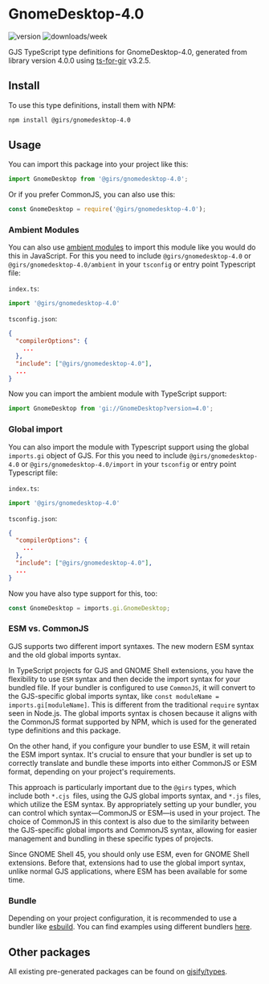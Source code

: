 
# GnomeDesktop-4.0

![version](https://img.shields.io/npm/v/@girs/gnomedesktop-4.0)
![downloads/week](https://img.shields.io/npm/dw/@girs/gnomedesktop-4.0)


GJS TypeScript type definitions for GnomeDesktop-4.0, generated from library version 4.0.0 using [ts-for-gir](https://github.com/gjsify/ts-for-gir) v3.2.5.


## Install

To use this type definitions, install them with NPM:
```bash
npm install @girs/gnomedesktop-4.0
```

## Usage

You can import this package into your project like this:
```ts
import GnomeDesktop from '@girs/gnomedesktop-4.0';
```

Or if you prefer CommonJS, you can also use this:
```ts
const GnomeDesktop = require('@girs/gnomedesktop-4.0');
```

### Ambient Modules

You can also use [ambient modules](https://github.com/gjsify/ts-for-gir/tree/main/packages/cli#ambient-modules) to import this module like you would do this in JavaScript.
For this you need to include `@girs/gnomedesktop-4.0` or `@girs/gnomedesktop-4.0/ambient` in your `tsconfig` or entry point Typescript file:

`index.ts`:
```ts
import '@girs/gnomedesktop-4.0'
```

`tsconfig.json`:
```json
{
  "compilerOptions": {
    ...
  },
  "include": ["@girs/gnomedesktop-4.0"],
  ...
}
```

Now you can import the ambient module with TypeScript support: 

```ts
import GnomeDesktop from 'gi://GnomeDesktop?version=4.0';
```

### Global import

You can also import the module with Typescript support using the global `imports.gi` object of GJS.
For this you need to include `@girs/gnomedesktop-4.0` or `@girs/gnomedesktop-4.0/import` in your `tsconfig` or entry point Typescript file:

`index.ts`:
```ts
import '@girs/gnomedesktop-4.0'
```

`tsconfig.json`:
```json
{
  "compilerOptions": {
    ...
  },
  "include": ["@girs/gnomedesktop-4.0"],
  ...
}
```

Now you have also type support for this, too:

```ts
const GnomeDesktop = imports.gi.GnomeDesktop;
```


### ESM vs. CommonJS

GJS supports two different import syntaxes. The new modern ESM syntax and the old global imports syntax.

In TypeScript projects for GJS and GNOME Shell extensions, you have the flexibility to use `ESM` syntax and then decide the import syntax for your bundled file. If your bundler is configured to use `CommonJS`, it will convert to the GJS-specific global imports syntax, like `const moduleName = imports.gi[moduleName]`. This is different from the traditional `require` syntax seen in Node.js. The global imports syntax is chosen because it aligns with the CommonJS format supported by NPM, which is used for the generated type definitions and this package.

On the other hand, if you configure your bundler to use ESM, it will retain the ESM import syntax. It's crucial to ensure that your bundler is set up to correctly translate and bundle these imports into either CommonJS or ESM format, depending on your project's requirements.

This approach is particularly important due to the `@girs` types, which include both `*.cjs `files, using the GJS global imports syntax, and `*.js` files, which utilize the ESM syntax. By appropriately setting up your bundler, you can control which syntax—CommonJS or ESM—is used in your project. The choice of CommonJS in this context is also due to the similarity between the GJS-specific global imports and CommonJS syntax, allowing for easier management and bundling in these specific types of projects.

Since GNOME Shell 45, you should only use ESM, even for GNOME Shell extensions. Before that, extensions had to use the global import syntax, unlike normal GJS applications, where ESM has been available for some time.

### Bundle

Depending on your project configuration, it is recommended to use a bundler like [esbuild](https://esbuild.github.io/). You can find examples using different bundlers [here](https://github.com/gjsify/ts-for-gir/tree/main/examples).

## Other packages

All existing pre-generated packages can be found on [gjsify/types](https://github.com/gjsify/types).

